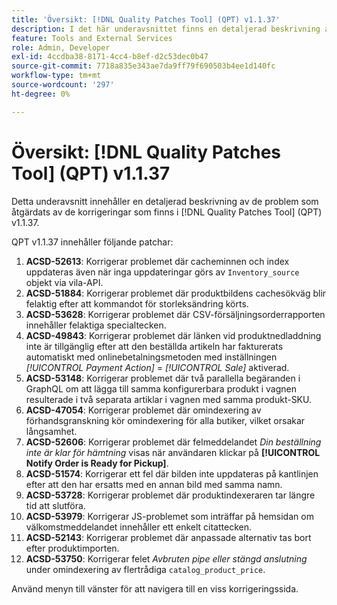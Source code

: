 ```yaml
---
title: 'Översikt: [!DNL Quality Patches Tool] (QPT) v1.1.37'
description: I det här underavsnittet finns en detaljerad beskrivning av de problem som åtgärdats av de korrigeringar som finns i  [!DNL Quality Patches Tool] (QPT) v1.1.37.
feature: Tools and External Services
role: Admin, Developer
exl-id: 4ccdba38-8171-4cc4-b8ef-d2c53dec0b47
source-git-commit: 7718a835e343ae7da9ff79f690503b4ee1d140fc
workflow-type: tm+mt
source-wordcount: '297'
ht-degree: 0%

---
```


# Översikt: [!DNL Quality Patches Tool] (QPT) v1.1.37

Detta underavsnitt innehåller en detaljerad beskrivning av de problem som åtgärdats av de korrigeringar som finns i [!DNL Quality Patches Tool] (QPT) v1.1.37.

QPT v1.1.37 innehåller följande patchar:

1. **ACSD-52613**: Korrigerar problemet där cacheminnen och index uppdateras även när inga uppdateringar görs av `Inventory_source` objekt via vila-API.
1. **ACSD-51884**: Korrigerar problemet där produktbildens cachesökväg blir felaktig efter att kommandot för storleksändring körts.
1. **ACSD-53628**: Korrigerar problemet där CSV-försäljningsorderrapporten innehåller felaktiga specialtecken.
1. **ACSD-49843**: Korrigerar problemet där länken vid produktnedladdning inte är tillgänglig efter att den beställda artikeln har fakturerats automatiskt med onlinebetalningsmetoden med inställningen *[!UICONTROL Payment Action]* = *[!UICONTROL Sale]* aktiverad.
1. **ACSD-53148**: Korrigerar problemet där två parallella begäranden i GraphQL om att lägga till samma konfigurerbara produkt i vagnen resulterade i två separata artiklar i vagnen med samma produkt-SKU.
1. **ACSD-47054**: Korrigerar problemet där omindexering av förhandsgranskning kör omindexering för alla butiker, vilket orsakar långsamhet.
1. **ACSD-52606**: Korrigerar problemet där felmeddelandet *Din beställning inte är klar för hämtning* visas när användaren klickar på **[!UICONTROL Notify Order is Ready for Pickup]**.
1. **ACSD-51574**: Korrigerar ett fel där bilden inte uppdateras på kantlinjen efter att den har ersatts med en annan bild med samma namn.
1. **ACSD-53728**: Korrigerar problemet där produktindexeraren tar längre tid att slutföra.
1. **ACSD-53979**: Korrigerar JS-problemet som inträffar på hemsidan om välkomstmeddelandet innehåller ett enkelt citattecken.
1. **ACSD-52143**: Korrigerar problemet där anpassade alternativ tas bort efter produktimporten.
1. **ACSD-53750**: Korrigerar felet *Avbruten pipe eller stängd anslutning* under omindexering av flertrådiga `catalog_product_price`.

Använd menyn till vänster för att navigera till en viss korrigeringssida.
